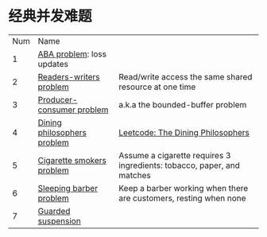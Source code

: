 # 经典并发难题

|     |                                                                                          |                                                                                          |
| --- | ---------------------------------------------------------------------------------------- | ---------------------------------------------------------------------------------------- |
| Num | Name                                                                                     |                                                                                          |
| 1   | [ABA problem](https://en.wikipedia.org/wiki/ABA_problem): loss updates                   |                                                                                          |
| 2   | [Readers-writers problem](https://en.wikipedia.org/wiki/Readers–writers_problem)         | Read/write access the same shared resource at one time                                   |
| 3   | [Producer-consumer problem](https://en.wikipedia.org/wiki/Producer–consumer_problem)     | a.k.a the bounded-buffer problem                                                         |
| 4   | [Dining philosophers problem](https://en.wikipedia.org/wiki/Dining_philosophers_problem) | [Leetcode: The Dining Philosophers](https://code.dennyzhang.com/the-dining-philosophers) |
| 5   | [Cigarette smokers problem](https://en.wikipedia.org/wiki/Cigarette_smokers_problem)     | Assume a cigarette requires 3 ingredients: tobacco, paper, and matches                   |
| 6   | [Sleeping barber problem](https://en.wikipedia.org/wiki/Sleeping_barber_problem)         | Keep a barber working when there are customers, resting when none                        |
| 7   | [Guarded suspension](https://en.wikipedia.org/wiki/Guarded_suspension)                   |                                                                                          |
